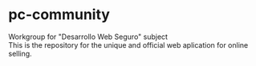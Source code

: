 # pc-community
Workgroup for "Desarrollo Web Seguro" subject<br>This is the repository for the unique and official web aplication for online selling.
